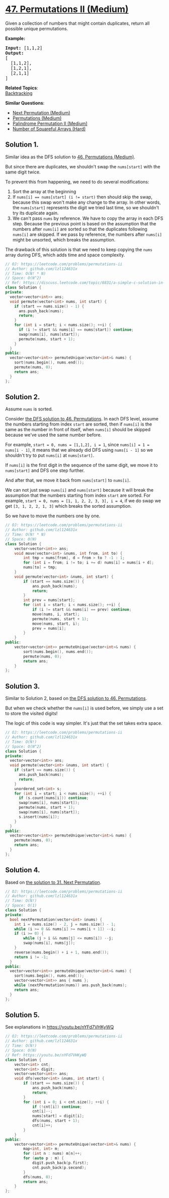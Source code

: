 # [47. Permutations II (Medium)](https://leetcode.com/problems/permutations-ii/)

<p>Given a collection of numbers that might contain duplicates, return all possible unique permutations.</p>

<p><strong>Example:</strong></p>

<pre><strong>Input:</strong> [1,1,2]
<strong>Output:</strong>
[
  [1,1,2],
  [1,2,1],
  [2,1,1]
]
</pre>


**Related Topics**:  
[Backtracking](https://leetcode.com/tag/backtracking/)

**Similar Questions**:
* [Next Permutation (Medium)](https://leetcode.com/problems/next-permutation/)
* [Permutations (Medium)](https://leetcode.com/problems/permutations/)
* [Palindrome Permutation II (Medium)](https://leetcode.com/problems/palindrome-permutation-ii/)
* [Number of Squareful Arrays (Hard)](https://leetcode.com/problems/number-of-squareful-arrays/)

## Solution 1.

Similar idea as the DFS solution to [46. Permutations (Medium)](../46.%20Permutations).

But since there are duplicates, we shouldn't swap the `nums[start]` with the same digit twice.

To prevent this from happening, we need to do several modifications:
1. Sort the array at the beginning
1. If `nums[i] == nums[start] (i != start)` then should skip the swap, because this swap won't make any change to the array. In other words, the `nums[start]` represents the digit we tried last time, so we shouldn't try its duplicate again.
1. We can't pass `nums` by reference. We have to copy the array in each DFS step. Because the previous point is based on the assumption that the numbers after `nums[i]` are sorted so that the duplicates following `nums[i]` are skipped. If we pass by reference, the numbers after `nums[i]` might be unsorted, which breaks the assumption.

The drawback of this solution is that we need to keep copying the `nums` array during DFS, which adds time and space complexity.

```cpp
// OJ: https://leetcode.com/problems/permutations-ii
// Author: github.com/lzl124631x
// Time: O(N! * N)
// Space: O(N^2)
// Ref: https://discuss.leetcode.com/topic/8831/a-simple-c-solution-in-only-20-lines
class Solution {
private:
  vector<vector<int>> ans;
  void permute(vector<int> nums, int start) {
    if (start == nums.size() - 1) {
      ans.push_back(nums);
      return;
    }
    for (int i = start; i < nums.size(); ++i) {
      if (i != start && nums[i] == nums[start]) continue;
      swap(nums[i], nums[start]);
      permute(nums, start + 1);
    }
  }
public:
  vector<vector<int>> permuteUnique(vector<int>& nums) {
    sort(nums.begin(), nums.end());
    permute(nums, 0);
    return ans;
  }
};
```

## Solution 2.

Assume `nums` is sorted.

Consider [the DFS solution to 46. Permutations](../46.%20Permutations). In each DFS level, assume the numbers starting from index `start` are sorted, then if `nums[i]` is the same as the number in front of itself, when `nums[i]` should be skipped because we've used the same number before.

For example, `start = 0, nums = [1,1,2], i = 1`, since `nums[i] = 1 = nums[i - 1]`, it means that we already did DFS using `nums[i - 1]` so we shouldn't try to put `nums[i]` at `nums[start]`.

If `nums[i]` is the first digit in the sequence of the same digit, we move it to `nums[start]` and DFS one step further.

And after that, we move it back from `nums[start]` to `nums[i]`.

We can not just swap `nums[i]` and `nums[start]` because it will break the assumption that the numbers starting from index `start` are sorted. For example, `start = 0, nums = [1, 1, 2, 2, 3, 3], i = 4`, if we do swap we get `[3, 1, 2, 2, 1, 3]` which breaks the sorted assumption.

So we have to move the numbers one by one.

```cpp
// OJ: https://leetcode.com/problems/permutations-ii
// Author: github.com/lzl124631x
// Time: O(N! * N)
// Space: O(N)
class Solution {
    vector<vector<int>> ans;
    void move(vector<int> &nums, int from, int to) {
        int tmp = nums[from], d = from > to ? -1 : 1;
        for (int i = from; i != to; i += d) nums[i] = nums[i + d];
        nums[to] = tmp;
    }
    void permute(vector<int> &nums, int start) {
        if (start == nums.size()) {
            ans.push_back(nums);
            return;
        }
        int prev = nums[start];
        for (int i = start; i < nums.size(); ++i) {
            if (i != start && nums[i] == prev) continue;
            move(nums, i, start);
            permute(nums, start + 1);
            move(nums, start, i);
            prev = nums[i];
        }
    }
public:
    vector<vector<int>> permuteUnique(vector<int>& nums) {
        sort(nums.begin(), nums.end());
        permute(nums, 0);
        return ans;
    }
};
```

## Solution 3.

Similar to Solution 2, based on [the DFS solution to 46. Permutations](../46.%20Permutations).

But when we check whether the `nums[i]` is used before, we simply use a set to store the visited digits!

The logic of this code is way simpler. It's just that the set takes extra space.

```cpp
// OJ: https://leetcode.com/problems/permutations-ii
// Author: github.com/lzl124631x
// Time: O(N!)
// Space: O(N^2)
class Solution {
private:
  vector<vector<int>> ans;
  void permute(vector<int> &nums, int start) {
    if (start == nums.size()) {
      ans.push_back(nums);
      return;
    }
    unordered_set<int> s;
    for (int i = start; i < nums.size(); ++i) {
      if (s.count(nums[i])) continue;
      swap(nums[i], nums[start]);
      permute(nums, start + 1);
      swap(nums[i], nums[start]);
      s.insert(nums[i]);
    }
  }
public:
  vector<vector<int>> permuteUnique(vector<int>& nums) {
    permute(nums, 0);
    return ans;
  }
};
```

## Solution 4.

Based on [the solution to 31. Next Permutation](../31.%20Next%20Permutation).

```cpp
// OJ: https://leetcode.com/problems/permutations-ii
// Author: github.com/lzl124631x
// Time: O(N!)
// Space: O(1)
class Solution {
private:
  bool nextPermutation(vector<int> &nums) {
    int i = nums.size() - 2, j = nums.size() - 1;
    while (i >= 0 && nums[i] >= nums[i + 1]) --i;
    if (i >= 0) {
        while (j > i && nums[j] <= nums[i]) --j;
        swap(nums[i], nums[j]);
    }
    reverse(nums.begin() + i + 1, nums.end());
    return i != -1;
  }
public:
  vector<vector<int>> permuteUnique(vector<int>& nums) {
    sort(nums.begin(), nums.end());
    vector<vector<int>> ans { nums };
    while (nextPermutation(nums)) ans.push_back(nums);
    return ans;
  }
};
```

## Solution 5.

See explanations in https://youtu.be/nYFd7VHKyWQ

```cpp
// OJ: https://leetcode.com/problems/permutations-ii
// Author: github.com/lzl124631x
// Time: O(N!)
// Space: O(N)
// Ref: https://youtu.be/nYFd7VHKyWQ
class Solution {
    vector<int> cnt;
    vector<int> digit;
    vector<vector<int>> ans;
    void dfs(vector<int> &nums, int start) {
        if (start == nums.size()) {
            ans.push_back(nums);
            return;
        }
        for (int i = 0; i < cnt.size(); ++i) {
            if (!cnt[i]) continue;
            cnt[i]--;
            nums[start] = digit[i];
            dfs(nums, start + 1);
            cnt[i]++;
        }
    }
public:
    vector<vector<int>> permuteUnique(vector<int>& nums) {
        map<int, int> m;
        for (int n : nums) m[n]++;
        for (auto p : m) {
            digit.push_back(p.first);
            cnt.push_back(p.second);
        }
        dfs(nums, 0);
        return ans;
    }
};
```